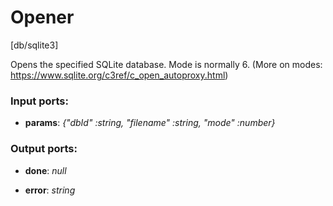 # Opener

[db/sqlite3]

Opens the specified SQLite database.
Mode is normally 6.
(More on modes: https://www.sqlite.org/c3ref/c_open_autoproxy.html)

### Input ports:

* __params__: _{"dbId" :string, "filename" :string, "mode" :number}_



### Output ports:

* __done__: _null_



* __error__: _string_



